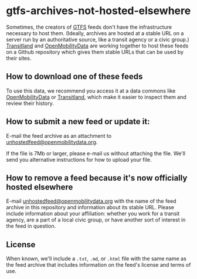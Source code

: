 # gtfs-archives-not-hosted-elsewhere

Sometimes, the creators of [GTFS](https://github.com/google/transit/blob/master/gtfs/spec/en/README.md) feeds don't have the infrastructure necessary to host them. (Ideally, archives are hosted at a stable URL on a server run by an authoritative source, like a transit agency or a civic group.) [Transitland](https://transit.land/) and [OpenMobilityData](http://www.openmobilitydata.org) are working together to host these feeds on a Github repository which gives them stable URLs that can be used by their sites.

## How to download one of these feeds

To use this data, we recommend you access it at a data commons like [OpenMobilityData](http://www.openmobilitydata.org) or [Transitland](https://transit.land/), which make it easier to inspect them and review their history. 

## How to submit a new feed or update it:

E-mail the feed archive as an attachment to [unhostedfeed@openmobilitydata.org](mailto:unhostedfeed@openmobilitydata.org).

If the file is 7Mb or larger, please e-mail us without attaching the file. We'll send you alternative instructions for how to upload your file.

## How to remove a feed because it's now officially hosted elsewhere

E-mail [unhostedfeed@openmobilitydata.org](mailto:unhostedfeed@openmobilitydata.org) with the name of the feed archive in this repository and information about its stable URL. Please include information about your affiliation: whether you work for a transit agency, are a part of a local civic group, or have another sort of interest in the feed in question.

## License

When known, we'll include a `.txt`, `.md`, or `.html` file with the same name as the feed archive that includes information on the feed's license and terms of use.
